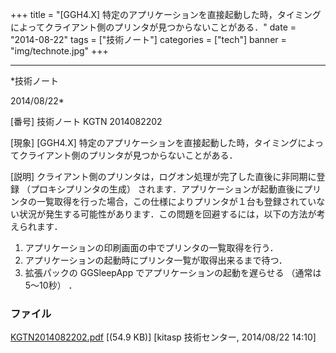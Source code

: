 ﻿+++
title = "[GGH4.X] 特定のアプリケーションを直接起動した時，タイミングによってクライアント側のプリンタが見つからないことがある．"
date = "2014-08-22"
tags = ["技術ノート"]
categories = ["tech"]
banner = "img/technote.jpg"
+++

-----------------------------------------------------------------------------------------------------------------------------

*技術ノート

2014/08/22*


[番号]
技術ノート KGTN 2014082202

[現象]
[GGH4.X]
特定のアプリケーションを直接起動した時，タイミングによってクライアント側のプリンタが見つからないことがある．

[説明]
クライアント側のプリンタは，ログオン処理が完了した直後に非同期に登録
（プロキシプリンタの生成）
されます．アプリケーションが起動直後にプリンタの一覧取得を行った場合，この仕様によりプリンタが１台も登録されていない状況が発生する可能性があります．この問題を回避するには，以下の方法が考えられます．

1) アプリケーションの印刷画面の中でプリンタの一覧取得を行う．
2) アプリケーションの起動時にプリンタ一覧が取得出来るまで待つ．
3) 拡張パックの GGSleepApp でアプリケーションの起動を遅らせる
（通常は5～10秒） ．


### ファイル

 
 


[KGTN2014082202.pdf](http://techreport.kitasp.net/attachments/download/1720/KGTN2014082202.pdf)
 [(54.9 KB)] [kitasp 技術センター, 2014/08/22
14:10]


 


 

